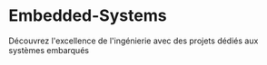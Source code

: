# Embedded-Systems
Découvrez l'excellence de l'ingénierie avec des projets dédiés aux systèmes embarqués
